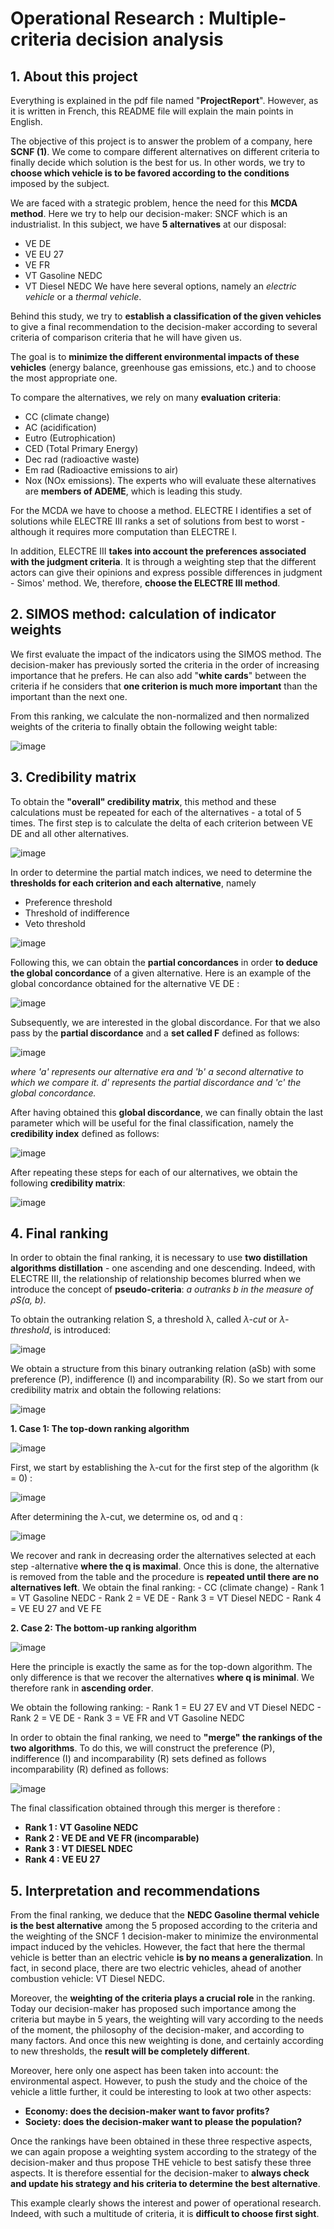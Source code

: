 # Operational Research : Multiple-criteria decision analysis

## **1. About this project**

Everything is explained in the pdf file named "**ProjectReport**". However, as it is written in French, this README file will explain the main points in English.

The objective of this project is to answer the problem of a company, here **SCNF (1)**. We come to compare different alternatives on different criteria to finally decide which solution is the best for us. In other words, we try to **choose which vehicle is to be favored according to the conditions** imposed by the subject.

We are faced with a strategic problem, hence the need for this **MCDA method**. Here we try to help our decision-maker: SNCF which is an industrialist.
In this subject, we have **5 alternatives** at our disposal: 
  - VE DE
  - VE EU 27
  - VE FR
  - VT Gasoline NEDC 
  - VT Diesel NEDC
We have here several options, namely an *electric vehicle* or a *thermal vehicle*.

Behind this study, we try to **establish a classification of the given vehicles** to give a final recommendation to the decision-maker according to several criteria of comparison criteria that he will have given us. 

The goal is to **minimize the different environmental impacts of these vehicles** (energy balance, greenhouse gas emissions, etc.) and to choose the most appropriate one.

To compare the alternatives, we rely on many **evaluation criteria**:
  - CC (climate change)
  - AC (acidification)
  - Eutro (Eutrophication)
  - CED (Total Primary Energy)
  - Dec rad (radioactive waste)
  - Em rad (Radioactive emissions to air)
  - Nox (NOx emissions).
The experts who will evaluate these alternatives are **members of ADEME**, which is leading this study.

For the MCDA we have to choose a method. 
ELECTRE I identifies a set of solutions while ELECTRE III ranks a set of solutions from best to worst - although it requires more computation than ELECTRE I.

In addition, ELECTRE III **takes into account the preferences associated with the judgment criteria**. It is through a weighting step that the different actors can give their opinions and express possible differences in judgment - Simos' method. We, therefore, **choose the ELECTRE III method**.

## **2. SIMOS method: calculation of indicator weights**

We first evaluate the impact of the indicators using the SIMOS method.
The decision-maker has previously sorted the criteria in the order of increasing importance that he prefers. 
He can also add "**white cards**" between the criteria if he considers that **one criterion is much more important** than the important than the next one.

From this ranking, we calculate the non-normalized and then normalized weights of the criteria to finally obtain the following weight table: 

![image](https://user-images.githubusercontent.com/105392989/173569132-bbab417e-7596-4282-bfce-267244a757cc.png)


## **3. Credibility matrix**

To obtain the **"overall" credibility matrix**, this method and these calculations must be repeated for each of the alternatives - a total of 5 times.
The first step is to calculate the delta of each criterion between VE DE and all other alternatives.

![image](https://user-images.githubusercontent.com/105392989/173569241-7e814adb-e22e-47ee-b547-30cbec2cc0bd.png)

In order to determine the partial match indices, we need to determine the **thresholds for each criterion and each alternative**, namely 
  - Preference threshold
  - Threshold of indifference
  - Veto threshold

![image](https://user-images.githubusercontent.com/105392989/173569649-b5944a47-eca2-49fa-b4f5-b02779033873.png)

Following this, we can obtain the **partial concordances** in order **to deduce the global concordance** of a given alternative. Here is an example of the global concordance obtained for the alternative VE DE :

![image](https://user-images.githubusercontent.com/105392989/173570231-321150ad-d9f2-4d5e-98a8-de08619864a4.png)

Subsequently, we are interested in the global discordance. For that we also pass by the **partial discordance** and a **set called F** defined as follows: 

![image](https://user-images.githubusercontent.com/105392989/173570556-a41ba73c-201d-43f7-bec7-1401585f7811.png)

*where 'a' represents our alternative era and 'b' a second alternative to which we compare it.
d' represents the partial discordance and 'c' the global concordance.*

After having obtained this **global discordance**, we can finally obtain the last parameter which will be useful for the final classification, namely the **credibility index** defined as follows: 

![image](https://user-images.githubusercontent.com/105392989/173571553-6a432a1b-f268-448b-8c4f-8a2de5907eb8.png)

After repeating these steps for each of our alternatives, we obtain the following **credibility matrix**: 

![image](https://user-images.githubusercontent.com/105392989/173571803-30e820df-5dcf-4680-8e9d-7f477d95834d.png)


## **4. Final ranking**

In order to obtain the final ranking, it is necessary to use **two distillation algorithms distillation** - one ascending and one descending. Indeed, with ELECTRE III, the relationship of relationship becomes blurred when we introduce the concept of **pseudo-criteria**: *a outranks b in the measure of ρS(a, b)*.

To obtain the outranking relation S, a threshold λ, called *λ-cut* or *λ-threshold*, is introduced:

![image](https://user-images.githubusercontent.com/105392989/173573048-b7f02e2a-daff-4906-9e6b-c7ed97978cb7.png)

We obtain a structure from this binary outranking relation (aSb) with some preference (P), indifference (I) and incomparability (R).
So we start from our credibility matrix and obtain the following relations: 

![image](https://user-images.githubusercontent.com/105392989/173573240-95415988-c4d3-400d-8895-6f2b0fb88ffc.png)

  **1. Case 1: The top-down ranking algorithm**
  
  ![image](https://user-images.githubusercontent.com/105392989/173573623-cd01daa0-593e-4115-9551-56719a2b4ca1.png)

  First, we start by establishing the λ-cut for the first step of the algorithm (k = 0) : 
  
  ![image](https://user-images.githubusercontent.com/105392989/173573788-b897d7de-3bf5-4e4b-a5fb-7e1944bb2285.png)

  After determining the λ-cut, we determine os, od and q :
  
  ![image](https://user-images.githubusercontent.com/105392989/173573911-e2ce6ec7-ab78-43cc-bbcb-8fe806911c37.png)
  
  We recover and rank in decreasing order the alternatives selected at each step -alternative **where the q is maximal**.
  Once this is done, the alternative is removed from the table and the procedure is **repeated until there are no alternatives left**.
  We obtain the final ranking: 
    - CC (climate change)
    - Rank 1 = VT Gasoline NEDC
    - Rank 2 = VE DE
    - Rank 3 = VT Diesel NEDC
    - Rank 4 = VE EU 27 and VE FE

  **2. Case 2: The bottom-up ranking algorithm**
  
  ![image](https://user-images.githubusercontent.com/105392989/173573674-606a0382-757e-437d-b071-f301b0916ca3.png)
  
  Here the principle is exactly the same as for the top-down algorithm. The only difference is that we recover the alternatives **where q is minimal**. 
  We therefore rank in **ascending order**.
  
  We obtain the following ranking:
    - Rank 1 = EU 27 EV and VT Diesel NEDC
    - Rank 2 = VE DE
    - Rank 3 = VE FR and VT Gasoline NEDC
    
In order to obtain the final ranking, we need to **"merge" the rankings of the two algorithms**.
To do this, we will construct the preference (P), indifference (I) and incomparability (R) sets defined as follows incomparability (R) defined as follows:

![image](https://user-images.githubusercontent.com/105392989/173575597-eef13a1b-4333-4289-8cb7-3c4024d63691.png)

The final classification obtained through this merger is therefore :
  - **Rank 1 : VT Gasoline NEDC**
  - **Rank 2 : VE DE and VE FR (incomparable)**
  - **Rank 3 : VT DIESEL NDEC**
  - **Rank 4 : VE EU 27**


## **5. Interpretation and recommendations**

From the final ranking, we deduce that the **NEDC Gasoline thermal vehicle is the best alternative** among the 5 proposed according to the criteria and the weighting of the SNCF 1 decision-maker to minimize the environmental impact induced by the vehicles. 
However, the fact that here the thermal vehicle is better than an electric vehicle **is by no means a generalization**. In fact, in second place, there are two electric vehicles, ahead of another combustion vehicle: VT Diesel NEDC. 

Moreover, the **weighting of the criteria plays a crucial role** in the ranking. 
Today our decision-maker has proposed such importance among the criteria but maybe in 5 years, the weighting will vary according to the needs of the moment, the philosophy of the decision-maker, and according to many factors. And once this new weighting is done, and certainly according to new thresholds, the **result will be completely different**. 

Moreover, here only one aspect has been taken into account: the environmental aspect. However, to push the study and the choice of the vehicle a little further, it could be interesting to look at two other aspects:
  - **Economy: does the decision-maker want to favor profits?**
  - **Society: does the decision-maker want to please the population?**

Once the rankings have been obtained in these three respective aspects, we can again propose a weighting system according to the strategy of the decision-maker and thus propose THE vehicle to best satisfy these three aspects.
It is therefore essential for the decision-maker to **always check and update his strategy and his criteria to determine the best alternative**.

This example clearly shows the interest and power of operational research. Indeed, with such a multitude of criteria, it is **difficult to choose first sight**.
